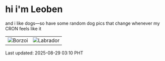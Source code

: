 # hi i'm Leoben

and i like dogs—so have some random dog pics that change whenever my CRON feels like it

|  |  |
|--------|----------|
| ![Borzoi](https://random-dog-vercel.vercel.app/api/random-borzoi?v=1756408200) | ![Labrador](https://random-dog-vercel.vercel.app/api/random-labrador?v=1756408200) |

Last updated: 2025-08-29 03:10 PHT
